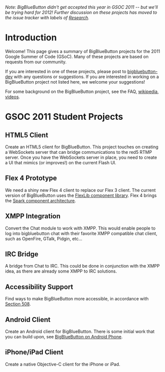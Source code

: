 _Note: BigBlueButton didn't get accepted this year in GSOC 2011 -- but we'll be trying hard for 2012!  Further discussion on these projects has moved to the issue tracker with labels of [Research](http://code.google.com/p/bigbluebutton/issues/list?can=2&q=label:Type-Research&colspec=ID+Type+Status+Priority+Milestone+Owner+Component+Summary&x=priority&y=component&mode=grid&cells=tiles)._



# Introduction #

Welcome!  This page gives a summary of BigBlueButton projects for the 2011 Google Summer of Code (GSoC).  Many of these projects are based on requests from our community.

If you are interested in one of these projects, please post to [bigbluebutton-dev](http://groups.google.com/group/bigbluebutton-dev) with any questions or suggestions.  If you are interested in working on a BigBlueButton project not listed here, we welcome your suggestions!

For some background on the BigBlueButton project, see the FAQ, [wikipedia](http://en.wikipedia.org/wiki/BigBlueButton), [videos](http://bigbluebutton.org/content/videos).

# GSOC 2011 Student Projects #

## HTML5 Client ##
Create an HTML5 client for BigBlueButton.  This project touches on creating a WebSockets server that can bridge communications to the red5 RTMP server.  Once you have the WebSockets server in place, you need to create a UI that mimics (or improves!) on the current Flash UI.

## Flex 4 Prototype ##
We need a shiny new Flex 4 client to replace our Flex 3 client.  The current version of BigBlueButton uses the [FlexLib component library](http://code.google.com/p/flexlib/).  Flex 4 brings the [Spark component architecture](http://opensource.adobe.com/wiki/display/flexsdk/Gumbo+Component+Architecture).

## XMPP Integration ##
Convert the Chat module to work with XMPP.  This would enable people to log into bigbluebutton chat with their favorite XMPP compatible chat client, such as OpenFire, GTalk, Pidgin, etc...

## IRC Bridge ##
A bridge from Chat to IRC.  This could be done in conjunction with the XMPP idea, as there are already some XMPP to IRC solutions.

## Accessibility Support ##
Find ways to make BigBlueButton more accessible, in accordance with [Section 508](http://www.section508.gov/).

## Android Client ##
Create an Android client for BigBlueButton.  There is some initial work that you can build upon, see [BigBlueButton on Android Phone](http://bigbluebutton-blog.blogspot.com/2011/02/bigbluebutton-on-android-phone.html).

## iPhone/iPad Client ##
Create a native Objective-C client for the iPhone or iPad.